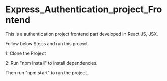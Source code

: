 # Express_Authentication_project_Frontend
This is a authentication project frontend part developed in React JS, JSX.


Follow below Steps and run this project.

1: Clone the Project

2: Run "npm install" to install dependencies.

Then run "npm start" to run the project.
